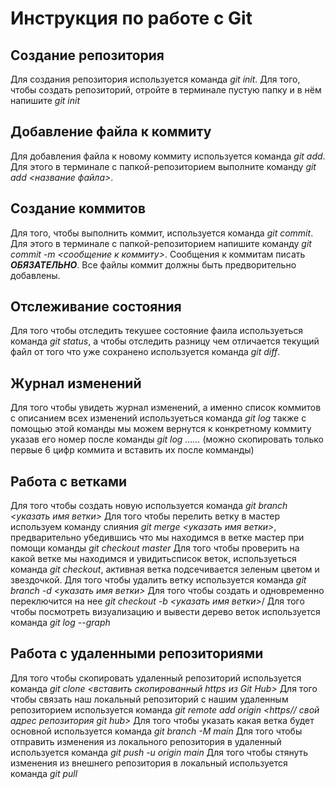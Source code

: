 # Инструкция по работе с Git

## Создание репозитория
Для создания репозитория используется команда *git init*. Для того, чтобы создать репозиторий, отройте в терминале пустую папку и в нём напишите *git init*

## Добавление файла к коммиту
Для добавления файла к новому коммиту используется команда *git add*. Для этого в терминале с папкой-репозиторием выполните команду *git add <название файла>*.

## Создание коммитов
Для того, чтобы выполнить коммит, используется команда *git commit*. Для этого в терминале с папкой-репозиторием напишите команду *git commit -m <сообщение к коммиту>*. Сообщения к коммитам писать ***ОБЯЗАТЕЛЬНО***. Все файлы коммит должны быть предворительно добавлены.

## Отслеживание состояния 
Для того чтобы отследить текушее состояние фаила используеться команда *git status*, а чтобы отследить разницу чем отличается текущий файл от того что уже сохранено используется команда *git diff*.

## Журнал изменений 
Для того чтобы увидеть журнал изменений, а именно список коммитов с описанием всех изменений  используеться команда *git log*
также с помощью этой команды мы можем вернутся к конкретному коммиту указав его номер после команды *git log ......* (можно скопировать только первые 6 цифр коммита и вставить их после комманды) 

## Работа с ветками 
Для того чтобы создать новую используется команда *git branch <указать имя ветки>*
Для того чтобы перелить ветку в мастер используем команду слияния *git merge <указать имя ветки>*, предварительно убедившись что мы находимся в ветке мастер при помощи команды *git checkout master* 
Для того чтобы проверить на какой ветке мы находимся и увидитьсписок веток, используеться команда *git checkout*, активная ветка подсечивается зеленым цветом и звездочкой.
Для того чтобы удалить ветку используется команда *git branch -d <указать имя ветки>*
Для того чтобы создать и одновременно переключится на нее *git checkout -b <указать имя ветки>*/
Для того чтобы посмотреть визуализацию и вывести дерево веток используется команда *git log --graph* 

## Работа с удаленными репозиториями
Для того чтобы скопировать удаленный репозиторий используется команда *git clone <вставить скопированный https из Git Hub>*
Для того чтобы связать наш локальный репозиторий с нашим удаленным репозиторием используется команда *git remote add origin <https// свой адрес репозитория git hub>*
Для того чтобы указать какая ветка будет основной используется команда *git branch -M main*
Для того чтобы отправить изменения из локального репозитория в удаленный используется команда *git push -u origin main*
Для того чтобы стянуть изменения из внешнего репозитория в локальный используется команда *git pull*

